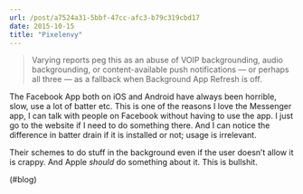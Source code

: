 ```yaml
---
url: /post/a7524a31-5bbf-47cc-afc3-b79c319cbd17
date: 2015-10-15
title: "Pixelenvy"
---
```


> Varying reports peg this as an abuse of VOIP backgrounding, audio backgrounding, or content-available push notifications — or perhaps all three — as a fallback when Background App Refresh is off. 



The Facebook App both on iOS and Android have always been horrible, slow, use a lot of batter etc. This is one of the reasons I love the Messenger app, I can talk with people on Facebook without having to use the app. I just go to the website if I need to do something there. And I can notice the difference in batter drain if it is installed or not; usage is irrelevant.



Their schemes to do stuff in the background even if the user doesn&#8217;t allow it is crappy. And Apple _should_ do something about it. This is bullshit.



(#blog)
